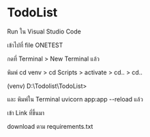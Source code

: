 # TodoList
 
Run ใน Visual Studio Code

เข้าไปที่ file ONETEST

กดที่ Terminal > New Terminal แล้ว

พิมพ์ cd venv > cd Scripts > activate > cd.. > cd..

(venv) D:\Todolist\TodoList>

และ พิมพ์ใน Terminal uvicorn app:app --reload แล้ว

เข้า Link ที่ขึ้นมา

download ตาม requirements.txt